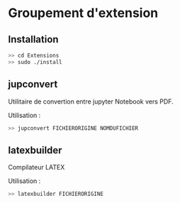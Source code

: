 # Groupement d'extension

## Installation

```Bash
>> cd Extensions
>> sudo ./install
```


## jupconvert
Utilitaire de convertion entre jupyter Notebook vers PDF.  

Utilisation :  
```Bash
>> jupconvert FICHIERORIGINE NOMDUFICHIER
```

## latexbuilder
Compilateur LATEX

Utilisation :  
```Bash
>> latexbuilder FICHIERORIGINE
```

